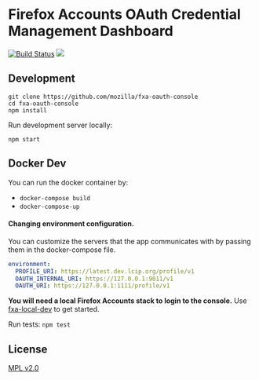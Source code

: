 # Firefox Accounts OAuth Credential Management Dashboard

[![Build Status](https://travis-ci.org/mozilla/fxa-oauth-console.svg?branch=master)](https://travis-ci.org/mozilla/fxa-oauth-console)
![](https://mdn.mozillademos.org/files/9783/dashboard-example.jpg)
## Development

```
git clone https://github.com/mozilla/fxa-oauth-console
cd fxa-oauth-console
npm install
```

Run development server locally:

```
npm start
```

## Docker Dev
You can run the docker container by:
* ```docker-compose build```
* ```docker-compose-up```

#### Changing environment configuration.
You can customize the servers that the app communicates with by passing them in the docker-compose file.

```yml
environment:
  PROFILE_URI: https://latest.dev.lcip.org/profile/v1
  OAUTH_INTERNAL_URI: https://127.0.0.1:9011/v1
  OAUTH_URI: https://127.0.0.1:1111/profile/v1
```

**You will need a local Firefox Accounts stack to login to the console.** Use [fxa-local-dev](https://github.com/vladikoff/fxa-local-dev) to get started.

Run tests: `npm test`

## License

[MPL v2.0](LICENSE)
